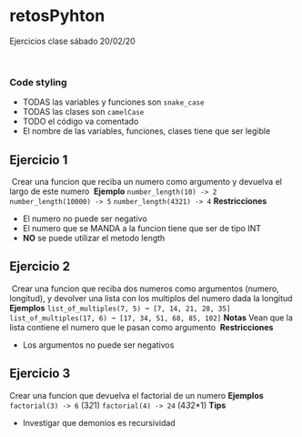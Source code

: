 # retosPyhton
Ejercicios clase sábado 20/02/20

​
### Code styling
- TODAS las variables y funciones son `snake_case`
- TODAS las clases son `camelCase`
- TODO el código va comentado
- El nombre de las variables, funciones, clases tiene que ser legible
​
## Ejercicio 1
​
Crear una funcion que reciba un numero como argumento y devuelva el largo de este numero
​
**Ejemplo**
​
`number_length(10) -> 2`
​
`number_length(10000) -> 5`
​
`number_length(4321) -> 4`
​
**Restricciones**
- El numero no puede ser negativo
- El numero que se MANDA a la funcion tiene que ser de tipo INT
- **NO** se puede utilizar el metodo length

## Ejercicio 2
​
Crear una funcion que reciba dos numeros como argumentos (numero, longitud), y devolver una lista con los multiplos del numero dada la longitud
​
**Ejemplos**
​
`list_of_multiples(7, 5) ➞ [7, 14, 21, 28, 35]`
​
`list_of_multiples(17, 6) ➞ [17, 34, 51, 68, 85, 102]`
​
**Notas**
Vean que la lista contiene el numero que le pasan como argumento
​
**Restricciones**
- Los argumentos no puede ser negativos

## Ejercicio 3
Crear una funcion que devuelva el factorial de un numero
**Ejemplos**
`factorial(3) -> 6` (3*2*1)
`factorial(4) -> 24` (4*3*2*1)
**Tips**
- Investigar que demonios es recursividad
